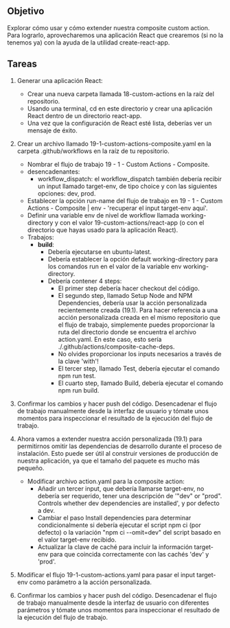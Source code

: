 ## Objetivo
Explorar cómo usar y cómo extender nuestra composite custom action.
Para lograrlo, aprovecharemos una aplicación React que crearemos (si no la tenemos ya) con la ayuda de la utilidad create-react-app. 

## Tareas

1. Generar una aplicación React:

   - Crear una nueva carpeta llamada 18-custom-actions en la raíz del repositorio.
   - Usando una terminal, cd en este directorio y crear una aplicación React dentro de un directorio react-app. 
   - Una vez que la configuración de React esté lista, deberías ver un mensaje de éxito.

2. Crear un archivo llamado 19-1-custom-actions-composite.yaml en la carpeta .github/workflows en la raíz de tu repositorio.
   - Nombrar el flujo de trabajo 19 - 1 - Custom Actions - Composite.
   - desencadenantes:
     - workflow_dispatch: el workflow_dispatch también debería recibir un input llamado target-env, de tipo choice y con las siguientes opciones: dev, prod.
   - Establecer la opción run-name del flujo de trabajo en 19 - 1 - Custom Actions - Composite | env - 'recuperar el input target-env aquí'.
   - Definir una variable env de nivel de workflow llamada working-directory y con el valor 19-custom-actions/react-app (o con el directorio que hayas usado para la aplicación React).
   - Trabajos:
     - **build**:
       - Debería ejecutarse en ubuntu-latest.
       - Debería establecer la opción default working-directory para los comandos run en el valor de la variable env working-directory.
       - Debería contener 4 steps:
         - El primer step debería hacer checkout del código.
         - El segundo step, llamado Setup Node and NPM Dependencies, debería usar la acción personalizada recientemente creada (19.1). Para hacer referencia a una acción personalizada creada en el mismo repositorio que el flujo de trabajo, simplemente puedes proporcionar la ruta del directorio donde se encuentra el archivo action.yaml. En este caso, esto sería ./.github/actions/composite-cache-deps.
         - No olvides proporcionar los inputs necesarios a través de la clave 'with'!
         - El tercer step, llamado Test, debería ejecutar el comando npm run test.
         - El cuarto step, llamado Build, debería ejecutar el comando npm run build.

3. Confirmar los cambios y hacer push del código. Desencadenar el flujo de trabajo manualmente desde la interfaz de usuario y tómate unos momentos para inspeccionar el resultado de la ejecución del flujo de trabajo.
4. Ahora vamos a extender nuestra acción personalizada (19.1) para permitirnos omitir las dependencias de desarrollo durante el proceso de instalación. Esto puede ser útil al construir versiones de producción de nuestra aplicación, ya que el tamaño del paquete es mucho más pequeño.
   - Modificar archivo action.yaml para la composite action:
     - Añadir un tercer input, que debería llamarse target-env, no debería ser requerido, tener una descripción de '"dev" or "prod". Controls whether dev dependencies are installed', y por defecto a dev.
     - Cambiar el paso Install dependencies para determinar condicionalmente si debería ejecutar el script npm ci (por defecto) o la variación "npm ci --omit=dev" del script basado en el valor target-env recibido.
     - Actualizar la clave de caché para incluir la información target-env para que coincida correctamente con las cachés 'dev' y 'prod'.
5. Modificar el flujo 19-1-custom-actions.yaml para pasar el input target-env como parámetro a la acción personalizada.
6. Confirmar los cambios y hacer push del código. Desencadenar el flujo de trabajo manualmente desde la interfaz de usuario con diferentes parámetros y tómate unos momentos para inspeccionar el resultado de la ejecución del flujo de trabajo.
